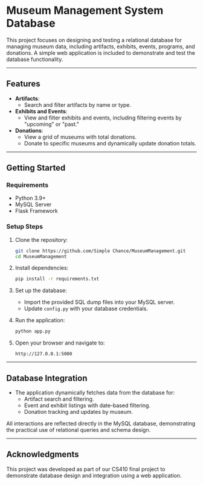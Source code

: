 # **Museum Management System Database**

This project focuses on designing and testing a relational database for managing museum data, including artifacts, exhibits, events, programs, and donations. A simple web application is included to demonstrate and test the database functionality.

---

## **Features**
- **Artifacts**:
  - Search and filter artifacts by name or type.
- **Exhibits and Events**:
  - View and filter exhibits and events, including filtering events by "upcoming" or "past."
- **Donations**:
  - View a grid of museums with total donations.
  - Donate to specific museums and dynamically update donation totals.

---

## **Getting Started**

### **Requirements**
- Python 3.9+
- MySQL Server
- Flask Framework

### **Setup Steps**
1. Clone the repository:
   ```bash
   git clone https://github.com/Simple Chance/MuseumManagement.git
   cd MuseumManagement
   ```

2. Install dependencies:
   ```bash
   pip install -r requirements.txt
   ```

3. Set up the database:
   - Import the provided SQL dump files into your MySQL server.
   - Update `config.py` with your database credentials.

4. Run the application:
   ```bash
   python app.py
   ```

5. Open your browser and navigate to:
   ```
   http://127.0.0.1:5000
   ```

---

## **Database Integration**
- The application dynamically fetches data from the database for:
  - Artifact search and filtering.
  - Event and exhibit listings with date-based filtering.
  - Donation tracking and updates by museum.

All interactions are reflected directly in the MySQL database, demonstrating the practical use of relational queries and schema design.

---

## **Acknowledgments**
This project was developed as part of our CS410 final project to demonstrate database design and integration using a web application.